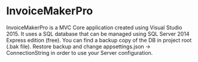 # InvoiceMakerPro

InvoiceMakerPro is a MVC Core application created using Visual Studio 2015. 
It uses a SQL database that can be managed using SQL Server 2014 Express edition (free).
You can find a backup copy of the DB in project root (.bak file). 
Restore backup and change appsettings.json -> ConnectionString in order to use your Server configuration.
